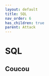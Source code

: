 ```yaml
---
layout: default
title: SQL
nav_order: 6
has_children: true
parent: Attack
---
```


# SQL

## Coucou
